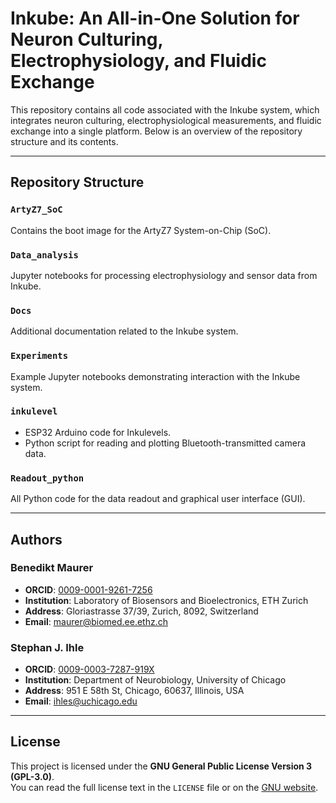 # Inkube: An All-in-One Solution for Neuron Culturing, Electrophysiology, and Fluidic Exchange

This repository contains all code associated with the Inkube system, which integrates neuron culturing, electrophysiological measurements, and fluidic exchange into a single platform. Below is an overview of the repository structure and its contents. 

---

## Repository Structure

### `ArtyZ7_SoC`  
Contains the boot image for the ArtyZ7 System-on-Chip (SoC).

### `Data_analysis`  
Jupyter notebooks for processing electrophysiology and sensor data from Inkube.

### `Docs`  
Additional documentation related to the Inkube system.

### `Experiments`  
Example Jupyter notebooks demonstrating interaction with the Inkube system.

### `inkulevel`  
- ESP32 Arduino code for Inkulevels.  
- Python script for reading and plotting Bluetooth-transmitted camera data.

### `Readout_python`  
All Python code for the data readout and graphical user interface (GUI).

---

## Authors

### Benedikt Maurer  
- **ORCID**: [0009-0001-9261-7256](https://orcid.org/0009-0001-9261-7256)  
- **Institution**: Laboratory of Biosensors and Bioelectronics, ETH Zurich  
- **Address**: Gloriastrasse 37/39, Zurich, 8092, Switzerland  
- **Email**: maurer@biomed.ee.ethz.ch  

### Stephan J. Ihle  
- **ORCID**: [0009-0003-7287-919X](https://orcid.org/0009-0003-7287-919X)  
- **Institution**: Department of Neurobiology, University of Chicago  
- **Address**: 951 E 58th St, Chicago, 60637, Illinois, USA  
- **Email**: ihles@uchicago.edu  

---

## License

This project is licensed under the **GNU General Public License Version 3 (GPL-3.0)**.  
You can read the full license text in the `LICENSE` file or on the [GNU website](https://www.gnu.org/licenses/gpl-3.0.en.html).  
